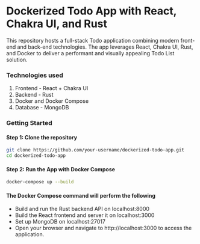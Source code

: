# Dockerized Todo App with React, Chakra UI, and Rust

This repository hosts a full-stack Todo application combining modern front-end and back-end technologies. The app leverages React, Chakra UI, Rust, and Docker to deliver a performant and visually appealing Todo List solution.


### Technologies used
1. Frontend - React + Chakra UI
2. Backend - Rust
3. Docker and Docker Compose 
4. Database - MongoDB

### Getting Started

#### Step 1: Clone the repository 

``` sh
git clone https://github.com/your-username/dockerized-todo-app.git
cd dockerized-todo-app
```

#### Step 2: Run the App with Docker Compose

``` sh
docker-compose up --build
```

#### The Docker Compose command will perform the following

* Build and run the Rust backend API on localhost:8000
* Build the React frontend and server it on localhost:3000
* Set up MongoDB on localhost:27017
* Open your browser and navigate to http://localhost:3000 to access the application.